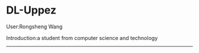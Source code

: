 # DL-Uppez
 User:Rongsheng Wang
 
 Introduction:a student from computer science and technology
 
---------------------------------------------------------------------------------------------------------------------------------------
